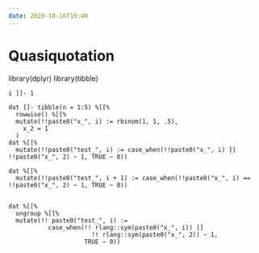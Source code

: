 ```yaml
---
date: 2020-10-16T19:40
---
```


# Quasiquotation

library(dplyr)
    library(tibble)

    i ]]- 1

    dat ]]- tibble(n = 1:5) %[[%
      rowwise() %[[%
      mutate(!!paste0("x_", i) := rbinom(1, 1, .5),
        x_2 = 1
      )
    dat %[[%
      mutate(!!paste0("test_", i) := case_when(!!paste0("x_", i) ]] !!paste0("x_", 2) ~ 1, TRUE ~ 0))

    dat %[[%
      mutate(!!paste0("test_", i + 1) := case_when(!!paste0("x_", i) == !!paste0("x_", 2) ~ 1, TRUE ~ 0))


    dat %[[%
      ungroup %[[%
      mutate(!! paste0("test_", i) := 
               case_when(!! rlang::sym(paste0("x_", i)) ]] 
                           !! rlang::sym(paste0("x_", 2)) ~ 1,
                         TRUE ~ 0))